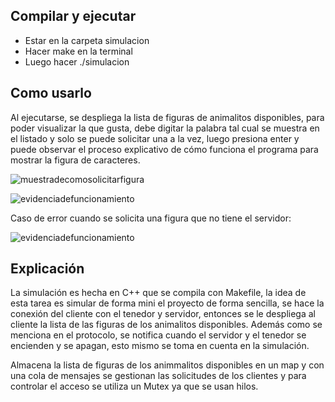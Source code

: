 ## Compilar y ejecutar

- Estar en la carpeta simulacion
- Hacer make en la terminal
- Luego hacer ./simulacion


## Como usarlo

Al ejecutarse, se despliega la lista de figuras de animalitos disponibles, para poder visualizar la que gusta, debe digitar la palabra tal cual se muestra en el listado y solo se puede solicitar una a la vez, luego presiona enter y puede observar el proceso explicativo de cómo funciona el programa para mostrar la figura de caracteres.

![muestradecomosolicitarfigura](muestra.png)

![evidenciadefuncionamiento](funciona.png)

Caso de error cuando se solicita una figura que no tiene el servidor:

![evidenciadefuncionamiento](casoerror.png)


## Explicación

La simulación es hecha en C++ que se compila con Makefile, la idea de esta tarea es simular de forma mini el proyecto de forma sencilla, se hace la conexión del cliente con el tenedor y servidor, entonces se le despliega al cliente la lista de las figuras de los animalitos disponibles. Además como se menciona en el protocolo, se notifica cuando el servidor y el tenedor se encienden y se apagan, esto mismo se toma en cuenta en la simulación.

Almacena la lista de figuras de los animmalitos disponibles en un map y con una cola de mensajes se gestionan las solicitudes de los clientes y para controlar el acceso se utiliza un Mutex ya que se usan hilos.